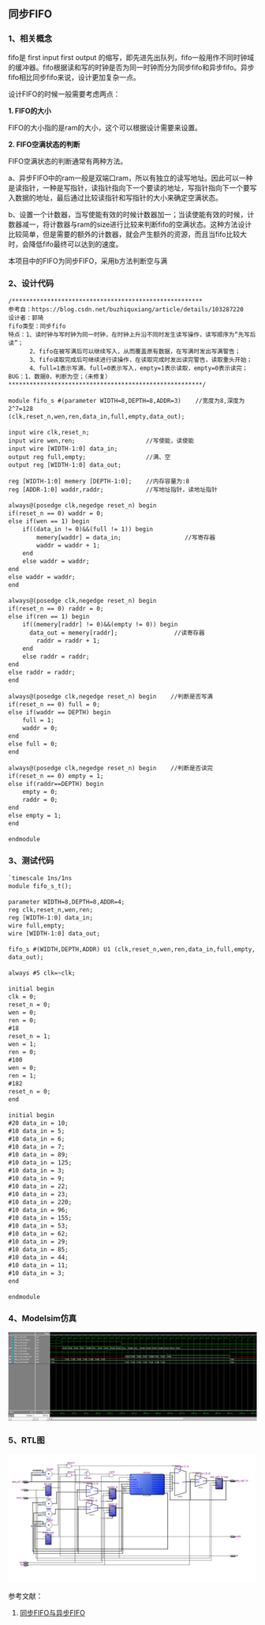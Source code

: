 
## 同步FIFO

### 1、相关概念

fifo是 first input first output 的缩写，即先进先出队列，fifo一般用作不同时钟域的缓冲器。fifo根据读和写的时钟是否为同一时钟而分为同步fifo和异步fifo。异步fifo相比同步fifo来说，设计更加复杂一点。

设计FIFO的时候一般需要考虑两点：

**1. FIFO的大小**

FIFO的大小指的是ram的大小，这个可以根据设计需要来设置。

**2. FIFO空满状态的判断**

FIFO空满状态的判断通常有两种方法。

a、异步FIFO中的ram一般是双端口ram，所以有独立的读写地址。因此可以一种是读指针，一种是写指针，读指针指向下一个要读的地址，写指针指向下一个要写入数据的地址，最后通过比较读指针和写指针的大小来确定空满状态。

b、设置一个计数器，当写使能有效的时候计数器加一；当读使能有效的时候，计数器减一，将计数器与ram的size进行比较来判断fifo的空满状态。这种方法设计比较简单，但是需要的额外的计数器，就会产生额外的资源，而且当fifo比较大时，会降低fifo最终可以达到的速度。

本项目中的FIFO为同步FIFO，采用b方法判断空与满

### 2、设计代码

    /******************************************************
    参考自：https://blog.csdn.net/buzhiquxiang/article/details/103287220
    设计者：郭琦
    fifo类型：同步fifo
    特点：1、读时钟与写时钟为同一时钟，在时钟上升沿不同时发生读写操作，读写顺序为“先写后读”；
          2、fifo在被写满后可以继续写入，从而覆盖原有数据，在写满时发出写满警告；
          3、fifo读取完成后可继续进行读操作，在读取完成时发出读完警告，读取重头开始；
          4、full=1表示写满，full=0表示写入，empty=1表示读取，empty=0表示读完；
    BUG：1、数据0，判断为空；（未修复）
    *******************************************************/
    
    module fifo_s #(parameter WIDTH=8,DEPTH=8,ADDR=3)    //宽度为8,深度为    2^7=128 
    (clk,reset_n,wen,ren,data_in,full,empty,data_out);
    
    input wire clk,reset_n;
    input wire wen,ren;                    //写使能，读使能
    input wire [WIDTH-1:0] data_in;
    output reg full,empty;                 //满、空
    output reg [WIDTH-1:0] data_out; 
    
    reg [WIDTH-1:0] memery [DEPTH-1:0];    //内存容量为:8
    reg [ADDR-1:0] waddr,raddr;            //写地址指针，读地址指针
    
    always@(posedge clk,negedge reset_n) begin   
    if(reset_n == 0) waddr = 0;
    else if(wen == 1) begin
        if((data_in != 0)&&(full != 1)) begin
            memery[waddr] = data_in;                  //写寄存器
    		waddr = waddr + 1;
    	end
        else waddr = waddr;
    end
    else waddr = waddr;
    end
    
    always@(posedge clk,negedge reset_n) begin    
    if(reset_n == 0) raddr = 0;
    else if(ren == 1) begin
        if((memery[raddr] != 0)&&(empty != 0)) begin
          data_out = memery[raddr];                //读寄存器
    		raddr = raddr + 1;
        end
        else raddr = raddr;
    end
    else raddr = raddr;
    end
    
    always@(posedge clk,negedge reset_n) begin    //判断是否写满
    if(reset_n == 0) full = 0;
    else if(waddr == DEPTH) begin
        full = 1;
        waddr = 0;
    end
    else full = 0;
    end
    
    always@(posedge clk,negedge reset_n) begin    //判断是否读完
    if(reset_n == 0) empty = 1;
    else if(raddr==DEPTH) begin
        empty = 0;
        raddr = 0;
    end
    else empty = 1;
    end
    
    endmodule

### 3、测试代码

    `timescale 1ns/1ns
    module fifo_s_t();
    
    parameter WIDTH=8,DEPTH=8,ADDR=4;
    reg clk,reset_n,wen,ren;
    reg [WIDTH-1:0] data_in;
    wire full,empty;
    wire [WIDTH-1:0] data_out;
    
    fifo_s #(WIDTH,DEPTH,ADDR) U1 (clk,reset_n,wen,ren,data_in,full,empty,    data_out);
    
    always #5 clk=~clk;
    
    initial begin
    clk = 0;
    reset_n = 0;
    wen = 0;
    ren = 0;
    #18
    reset_n = 1;
    wen = 1;
    ren = 0;
    #100
    wen = 0;
    ren = 1;
    #182
    reset_n = 0;
    end
    
    initial begin
    #20 data_in = 10;
    #10 data_in = 5;
    #10 data_in = 6;
    #10 data_in = 7;
    #10 data_in = 89;
    #10 data_in = 125;
    #10 data_in = 3;
    #10 data_in = 9;
    #10 data_in = 22;
    #10 data_in = 23;
    #10 data_in = 220;
    #10 data_in = 96;
    #10 data_in = 155;
    #10 data_in = 53;
    #10 data_in = 62;
    #10 data_in = 29;
    #10 data_in = 85;
    #10 data_in = 44;
    #10 data_in = 11;
    #10 data_in = 3;
    end
    
    endmodule

### 4、Modelsim仿真

![fifo_s_仿真.png](../Picture/fifo_s_仿真.png)

### 5、RTL图

![fifo_s_综合.png](../Picture/fifo_s_综合.png)

参考文献：

1. [同步FIFO与异步FIFO](https://blog.csdn.net/buzhiquxiang/article/details/103287220)

